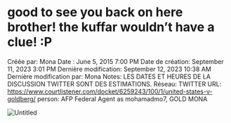 # good to see you back on here brother! the kuffar wouldn’t have a clue! :P

Créée par: Mona
Date : June 5, 2015 7:00 PM
Date de création: September 11, 2023 3:01 PM
Dernière modification: September 12, 2023 10:38 AM
Dernière modification par: Mona
Notes: LES DATES ET HEURES DE LA DISCUSSION TWITTER SONT DES ESTIMATIONS.
Réseau: TWITTER
URL: https://www.courtlistener.com/docket/6259243/100/1/united-states-v-goldberg/
person: AFP Federal Agent as mohamadmo7, GOLD MONA

![Untitled](../../Joshua%E2%80%99s%20personas%20&%20victimes%2047f302c3ee7140169d02d7ecbb1b2b4c/Rushes%20Personas%2026f0f60550004a05bb97f11a02504bf4/Discussions%20AustraliWitness%20AFP%20as%20mohamadmo7%20cac673afa9144236851c5ad8eb0f7499/Untitled.png)